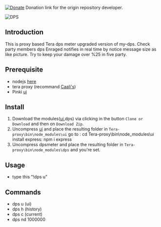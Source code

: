 [![Donate](https://img.shields.io/badge/Donate-PayPal-ff69b4.svg)](https://www.paypal.com/cgi-bin/webscr?cmd=_s-xclick&hosted_button_id=C6BU555NMQJD6)
Donation link for the origin repository developer.

![DPS](https://preview.ibb.co/hD7x8J/dps.jpg)

## Introduction

This is proxy based Tera dps meter upgraded version of my-dps.
Check party members dps
Enraged notifies in real time by notice message size as like picture.
Try to keep your damage over %25 in five party.


## Prerequisite

- nodejs  [here](https://nodejs.org/en/)
- tera proxy (recommand [Caali's](https://cdn.discordapp.com/attachments/394446642465603584/435128362294575104/tera-proxy.7z))
- Pinki [ui](https://github.com/pinkipi/ui)

## Install

1. Download the modules([ui](https://github.com/pinkipi/ui),dps) via clicking in the button `Clone or Download` and then on `Download Zip`.
2. Uncompress [ui](https://github.com/pinkipi/ui) and place the resulting folder in `Tera-proxy\bin\node_modules\ui`
   go to : cd Tera-proxy\bin\node_modules\ui\
   install express: npm i express   
3. Uncompress dpsmeter and place the resulting folder in `Tera-proxy\bin\node_modules\dps` and you're set.

## Usage

- type this "!dps u"

## Commands

- dps u (ui)
- dps h (history)
- dps c (current)
- dps nd 1000000
